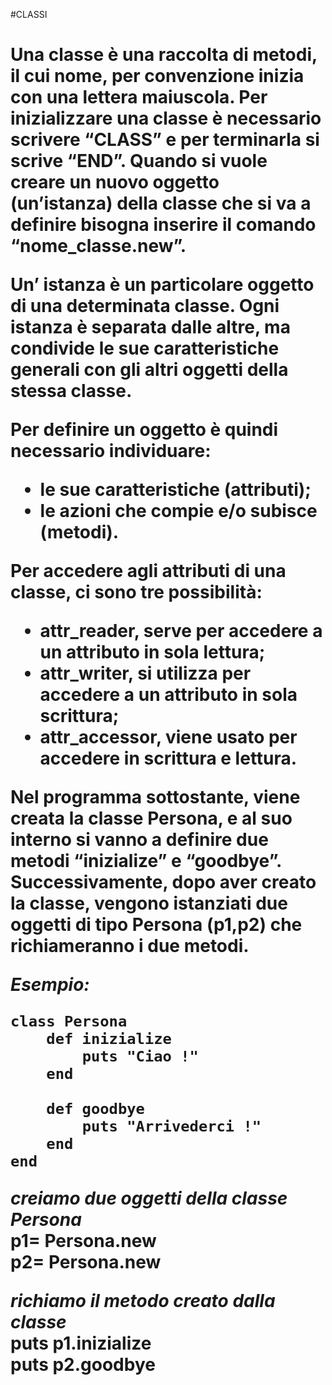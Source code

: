 ﻿#CLASSI <h1>   
         
Una classe è una raccolta di metodi, il cui nome, per convenzione inizia 
con una lettera maiuscola. Per inizializzare una classe è necessario 
scrivere “CLASS” e per terminarla si scrive “END”.  Quando si vuole 
creare un nuovo oggetto (un’istanza) della classe che si va a definire
bisogna inserire il comando “nome_classe.new”.      
       
Un’ istanza è un particolare oggetto di una determinata classe. 
Ogni istanza è separata dalle altre, ma condivide le sue caratteristiche 
generali con gli altri oggetti della stessa classe.       
			
Per definire un oggetto è quindi necessario individuare:       
* le sue caratteristiche (attributi);
* le azioni che compie e/o subisce (metodi).
       
Per accedere agli attributi  di una classe, ci sono tre possibilità:     
* **attr_reader**, serve per accedere a un attributo in sola lettura;  
* **attr_writer**, si utilizza per accedere a un attributo in sola scrittura;
* **attr_accessor**, viene usato per accedere in scrittura e lettura.
        
Nel programma sottostante, viene creata la classe Persona, e al suo 
interno si vanno a definire due metodi “inizialize” e “goodbye”. 
Successivamente,  dopo aver creato la classe, vengono istanziati 
due oggetti di tipo Persona (p1,p2) che richiameranno i due metodi.     
      
*Esempio:*    
      
	class Persona      
		def inizialize    
			puts "Ciao !"    
		end    
       		
		def goodbye    
			puts "Arrivederci !"     
		end    
	end     
		
*creiamo due oggetti della classe Persona*      
		p1= Persona.new    
		p2= Persona.new     
      
*richiamo il metodo creato dalla classe*      
		puts p1.inizialize    
		puts p2.goodbye     